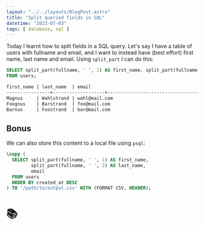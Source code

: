 ```yaml
---
layout: "../../layouts/BlogPost.astro"
title: "Split queried fields in SQL"
datetime: "2023-07-03"
tags: [ database, sql ]
---
```


Today I learnt how to split fields in a SQL query. Let's say I have a table of users with fullname and email, and I want
to instead have (best effort) first name, last name and email.
Using `split_part` I can do this:

```SQL
SELECT split_part(fullname, ' ', 1) AS first_name, split_part(fullname, ' ', 2) AS last_name, email
FROM users;
```

```bash
first_name | last_name  | email
----------------+-------------------+---------------------------------------------------------------
Magnus     | Wahlstrand | wahl@mail.com
Foognus    | Barstrand  | foo@mail.com
Barnus     | Foostrand  | bar@mail.com
```

## Bonus
We can also store this content to a local file using `psql`:

```SQL
\copy (
  SELECT split_part(fullname, ' ', 1) AS first_name, 
         split_part(fullname, ' ', 2) AS last_name, 
         email 
  FROM users 
  ORDER BY created_at DESC
) TO '/path/to/output.csv' WITH (FORMAT CSV, HEADER);
```


# 📚